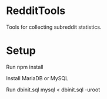 # RedditTools
Tools for collecting subreddit statistics.

# Setup
Run npm install

Install MariaDB or MySQL

Run dbinit.sql
  mysql < dbinit.sql -uroot
